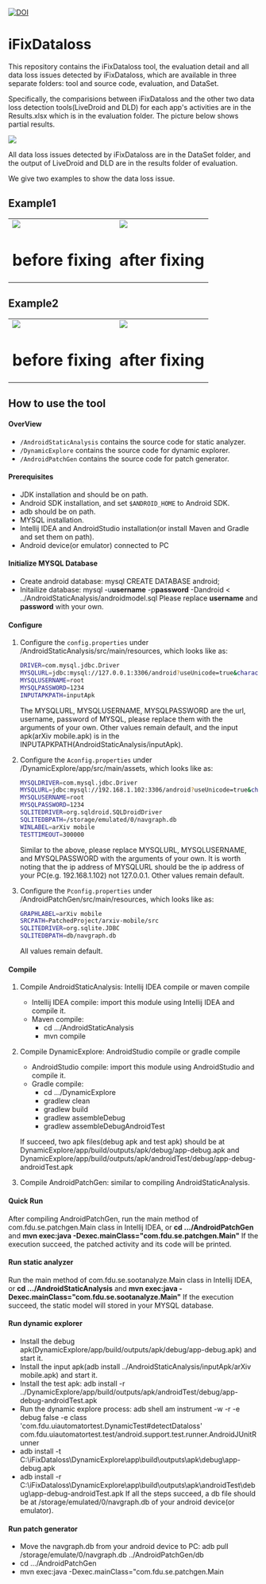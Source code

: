 [![DOI](https://zenodo.org/badge/DOI/10.5281/zenodo.6540706.svg)](https://doi.org/10.5281/zenodo.6540706)
# iFixDataloss
This repository contains the iFixDataloss tool, the evaluation detail and all data loss issues detected by iFixDataloss, which are available in three separate folders: tool and source code, evaluation, and DataSet.

Specifically, the comparisions between iFixDataloss and the other two data loss detection tools(LiveDroid and DLD) for each app's activities are in the Results.xlsx which is in the evaluation folder. The picture below shows partial results.
<p align="left"><img src="pictures/results.png" /></div>

All data loss issues detected by iFixDataloss are in the DataSet folder, and the output of LiveDroid and DLD are in the results folder of evaluation.

We give two examples to show the data loss issue.

## Example1
<table><tr>
<td>
<div>
<img src="videos/dataloss1.gif" border=0>
<h1 align="center">before fixing</h1>
</div>
</td>
<td>
<div>
<img src="videos/fix1.gif" border=0>
<h1 align="center">after fixing</h1>
</div>
</td>
</tr></table>

## Example2
<table><tr>
<td>
<div>
<img src="videos/dataloss2.gif" border=0>
<h1 align="center">before fixing</h1>
</div>
</td>
<td>
<div>
<img src="videos/fix2.gif" border=0>
<h1 align="center">after fixing</h1>
</div>
</td>
</tr></table>

## How to use the tool

#### OverView
- ``/AndroidStaticAnalysis`` contains the source code for static analyzer.
- ``/DynamicExplore`` contains the source code for dynamic explorer. 
- ``/AndroidPatchGen`` contains the source code for patch generator.

#### Prerequisites
- JDK installation and should be on path.
- Android SDK installation, and set ``$ANDROID_HOME``  to Android SDK.
- adb should be on path.
- MYSQL installation.
- Intellij IDEA and AndroidStudio installation(or install Maven and Gradle and set them on path).
- Android device(or emulator) connected to PC

#### Initialize MYSQL Database
- Create android database: mysql CREATE DATABASE android;
- Initailize database: mysql -u**username** -p**password** -Dandroid < ../AndroidStaticAnalysis/androidmodel.sql Please replace **username** and **password** with your own.

#### Configure

1. Configure the ``config.properties`` under /AndroidStaticAnalysis/src/main/resources, which looks like as:

   ```bash
   DRIVER=com.mysql.jdbc.Driver
   MYSQLURL=jdbc:mysql://127.0.0.1:3306/android?useUnicode=true&characterEncoding=UTF-8&useSSL=false
   MYSQLUSERNAME=root
   MYSQLPASSWORD=1234
   INPUTAPKPATH=inputApk
   ```

   The MYSQLURL, MYSQLUSERNAME, MYSQLPASSWORD are the url, username, password of MYSQL, please replace them with the arguments of your own. Other values remain default, and the input apk(arXiv mobile.apk) is in the INPUTAPKPATH(AndroidStaticAnalysis/inputApk).

2. Configure the ``Aconfig.properties`` under /DynamicExplore/app/src/main/assets, which looks like as:

   ```bash
   MYSQLDRIVER=com.mysql.jdbc.Driver
   MYSQLURL=jdbc:mysql://192.168.1.102:3306/android?useUnicode=true&characterEncoding=UTF-8&useSSL=false
   MYSQLUSERNAME=root
   MYSQLPASSWORD=1234
   SQLITEDRIVER=org.sqldroid.SQLDroidDriver
   SQLITEDBPATH=/storage/emulated/0/navgraph.db
   WINLABEL=arXiv mobile
   TESTTIMEOUT=300000
   ```

   Similar to the above, please replace MYSQLURL, MYSQLUSERNAME, and MYSQLPASSWORD with the arguments of your own. It is worth noting that the ip address of MYSQLURL should be the ip address of your PC(e.g. 192.168.1.102) not 127.0.0.1. Other values remain default.

3. Configure the ``Pconfig.properties`` under /AndroidPatchGen/src/main/resources, which looks like as:

   ```bash
   GRAPHLABEL=arXiv mobile
   SRCPATH=PatchedProject/arxiv-mobile/src
   SQLITEDRIVER=org.sqlite.JDBC
   SQLITEDBPATH=db/navgraph.db
   ```

   All values remain default.

#### Compile

1) Compile AndroidStaticAnalysis: Intellij IDEA compile or maven compile
   - Intellij IDEA compile: import this module using Intellij IDEA and compile it.
   - Maven compile: 
     - cd .../AndroidStaticAnalysis 
     - mvn compile
2) Compile DynamicExplore: AndroidStudio compile or gradle compile

   - AndroidStudio compile: import this module using AndroidStudio and compile it.
   - Gradle compile:
     - cd .../DynamicExplore
	  - gradlew clean
     - gradlew build  
     - gradlew assembleDebug
	  - gradlew assembleDebugAndroidTest

   If succeed, two apk files(debug apk and test apk) should be at DynamicExplore/app/build/outputs/apk/debug/app-debug.apk and DynamicExplore/app/build/outputs/apk/androidTest/debug/app-debug-androidTest.apk
3) Compile AndroidPatchGen: similar to compiling AndroidStaticAnalysis.

#### Quick Run
After compiling AndroidPatchGen, run the main method of com.fdu.se.patchgen.Main class in Intellij IDEA, or **cd .../AndroidPatchGen** and **mvn exec:java -Dexec.mainClass="com.fdu.se.patchgen.Main"**
If the execution succeed, the patched activity and its code will be printed.

#### Run static analyzer
Run the main method of com.fdu.se.sootanalyze.Main class in Intellij IDEA, or **cd .../AndroidStaticAnalysis** and **mvn exec:java -Dexec.mainClass="com.fdu.se.sootanalyze.Main"**
If the execution succeed, the static model will stored in your MYSQL database.
#### Run dynamic explorer
- Install the debug apk(DynamicExplore/app/build/outputs/apk/debug/app-debug.apk) and start it.
- Install the input apk(adb install ../AndroidStaticAnalysis/inputApk/arXiv mobile.apk) and start it. 
- Install the test apk: adb install -r ../DynamicExplore/app/build/outputs/apk/androidTest/debug/app-debug-androidTest.apk
- Run the dynamic explore process: adb shell am instrument -w -r -e debug false -e class 'com.fdu.uiautomatortest.DynamicTest#detectDataloss' com.fdu.uiautomatortest.test/android.support.test.runner.AndroidJUnitRunner
- adb install -t C:\iFixDataloss\DynamicExplore\app\build\outputs\apk\debug\app-debug.apk
- adb install -r C:\iFixDataloss\DynamicExplore\app\build\outputs\apk\androidTest\debug\app-debug-androidTest.apk
If all the steps succeed, a db file should be at /storage/emulated/0/navgraph.db of your android device(or emulator).
#### Run patch generator
- Move the navgraph.db from your android device to PC: adb pull /storage/emulate/0/navgraph.db ../AndroidPatchGen/db
- cd .../AndroidPatchGen
- mvn exec:java -Dexec.mainClass="com.fdu.se.patchgen.Main
